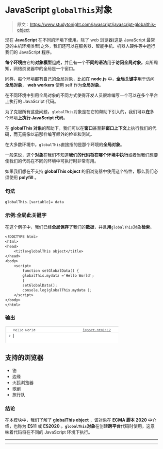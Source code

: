 # JavaScript `globalThis`对象

> 原文：<https://www.studytonight.com/javascript/javascript-globalthis-object>

现在 **JavaScript** 在不同的环境下使用。除了 web 浏览器(这是 JavaScript 最常见的主机环境类型)之外，我们还可以在服务器、智能手机、机器人硬件等中运行我们的 JavaScript 程序。

**每个环境**由它的**对象模型**组成，并且有一个**不同的语法**用于**访问全局对象**。众所周知，网络浏览器中的全局是一个窗口。

同样，每个环境都有自己的全局对象，比如在 **node.js** 中，**全局关键字**用于访问**全局对象**， **web workers** 使用 self 作为**全局对象**。

在不同环境中引用全局对象的不同方式使得开发人员很难编写一个可以在多个平台上执行的 JavaScript 代码。

为了克服所有这些问题，`globalThis`对象是在它的帮助下引入的，我们可以**在**多个环境**上执行 JavaScript 代码**。

在 **globalThis 对象**的帮助下，我们可以在**窗口**甚至**非窗口上下文**上执行我们的代码，而无需像以前那样编写额外的检查和测试。

在大多数环境中，`globalThis`直接指的是那个环境的**全局对象**。

一般来说，这个**对象**在我们不知道**我们的代码将在哪个环境中执行**或者当我们想要使我们的代码在不同的环境中可执行时非常有用。

如果我们想在不支持 **globalThis object** 的旧浏览器中使用这个特性，那么我们必须使用 **polyfill** 。

### 句法

```
globalThis.[variable]= data
```

### 示例:全局此关键字

在这个例子中，我们已经**全局保存了**我们的**数据**，并且**用**`globalThis`对象**检索**。

```
<!DOCTYPE html>
<html>
<head>
	<title>globalThis object</title>
</head>
<body>
	<script>
		function setGlobalData() {
		globalThis.mydata ='Hello World';
		}
		setGlobalData();
		console.log(globalThis.mydata ); 
	</script>
</body>
</html>
```

### 输出

![output](img/fb5f936c6aa3c6081e785c080bf88413.png)

## 支持的浏览器

*   铬
*   边缘
*   火狐浏览器
*   歌剧
*   旅行队

### 结论

在本模块中，我们了解了 **globalThis object** ，该对象在 **ECMA 脚本 2020** 中介绍，也称为 **ES11** 或 **ES2020** 。**`globalThis`对象**在创建**跨平台**代码时使用，这意味着代码将在不同的 JavaScript 环境下执行。

* * *

* * *